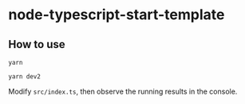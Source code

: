 # node-typescript-start-template

## How to use
`yarn`

`yarn dev2`

Modify `src/index.ts`, then observe the running results in the console.